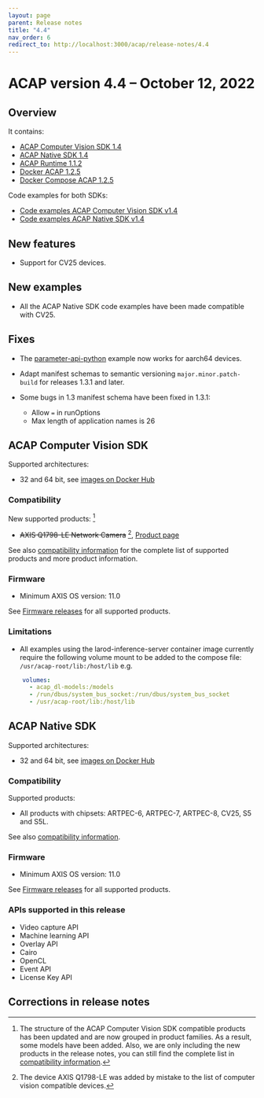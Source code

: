 ```yaml
---
layout: page
parent: Release notes
title: "4.4"
nav_order: 6
redirect_to: http://localhost:3000/acap/release-notes/4.4
---
```


# ACAP version 4.4 – October 12, 2022

## Overview

It contains:

- [ACAP Computer Vision SDK 1.4](#acap-computer-vision-sdk)
- [ACAP Native SDK 1.4](#acap-native-sdk)
- [ACAP Runtime 1.1.2](https://hub.docker.com/r/axisecp/acap-runtime)
- [Docker ACAP 1.2.5](https://github.com/AxisCommunications/docker-acap)
- [Docker Compose ACAP 1.2.5](https://github.com/AxisCommunications/docker-compose-acap)

Code examples for both SDKs:

- [Code examples ACAP Computer Vision SDK v1.4](https://github.com/AxisCommunications/acap-computer-vision-sdk-examples)
- [Code examples ACAP Native SDK v1.4](https://github.com/AxisCommunications/acap-native-sdk-examples)

## New features

- Support for CV25 devices.

## New examples

- All the ACAP Native SDK code examples have been made compatible with CV25.

## Fixes

- The [parameter-api-python](https://github.com/AxisCommunications/acap-computer-vision-sdk-examples/tree/main/parameter-api-python) example now works for aarch64 devices.

- Adapt manifest schemas to semantic versioning `major.minor.patch-build` for releases 1.3.1 and later.
- Some bugs in 1.3 manifest schema have been fixed in 1.3.1:
  - Allow `=` in runOptions
  - Max length of application names is 26

## ACAP Computer Vision SDK

Supported architectures:

- 32 and 64 bit, see [images on Docker Hub](https://hub.docker.com/r/axisecp/acap-computer-vision-sdk)

### Compatibility

New supported products: [^1]

- ~~AXIS Q1798-LE Network Camera~~ [^2], [Product page](https://www.axis.com/products/axis-q1798-le)

See also [compatibility information](../axis-devices-and-compatibility) for the complete list of
supported products and more product information.

### Firmware

- Minimum AXIS OS version: 11.0

See [Firmware releases](https://www.axis.com/support/firmware) for all supported products.

### Limitations

- All examples using the larod-inference-server container image currently require the following volume mount to be added to the compose file: `/usr/acap-root/lib:/host/lib` e.g.

```yaml
    volumes:
      - acap_dl-models:/models
      - /run/dbus/system_bus_socket:/run/dbus/system_bus_socket
      - /usr/acap-root/lib:/host/lib
 ```

## ACAP Native SDK

Supported architectures:

- 32 and 64 bit, see [images on Docker Hub](https://hub.docker.com/r/axisecp/acap-native-sdk)

### Compatibility

Supported products:

- All products with chipsets: ARTPEC-6, ARTPEC-7, ARTPEC-8, CV25, S5 and S5L.

See also [compatibility information](../axis-devices-and-compatibility).

### Firmware

- Minimum AXIS OS version: 11.0

See [Firmware releases](https://www.axis.com/support/firmware) for all supported products.

### APIs supported in this release

- Video capture API
- Machine learning API
- Overlay API
- Cairo
- OpenCL
- Event API
- License Key API

## Corrections in release notes

[^1]: The structure of the ACAP Computer Vision SDK compatible products has been updated and are now grouped in product families. As a result, some models have been added. Also, we are only including the new products in the release notes, you can still find the complete list in [compatibility information](../axis-devices-and-compatibility).
[^2]: The device AXIS Q1798-LE was added by mistake to the list of computer vision compatible devices.
